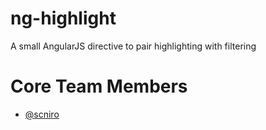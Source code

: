 ﻿# ng-highlight
A small AngularJS directive to pair highlighting with filtering 

# Core Team Members

 - [@scniro](https://twitter.com/scniro)